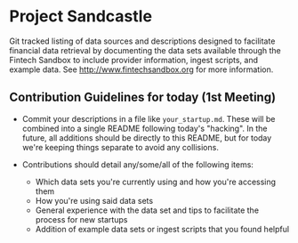 # Project Sandcastle
Git tracked listing of data sources and descriptions designed to facilitate financial data retrieval by documenting the data sets available through the Fintech Sandbox to include provider information, ingest scripts, and example data. See http://www.fintechsandbox.org for more information. 

## Contribution Guidelines for today (1st Meeting)
- Commit your descriptions in a file like `your_startup.md`. These will be combined into a single README following today's "hacking". In the future, all additions should be directly to this README, but for today we're keeping things separate to avoid any collisions. 

- Contributions should detail any/some/all of the following items:
  - Which data sets you're currently using and how you're accessing them
  - How you're using said data sets
  - General experience with the data set and tips to facilitate the process for new startups
  - Addition of example data sets or ingest scripts that you found helpful
